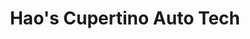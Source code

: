 ---
title: "Hao's Cupertino Auto Tech"
url: /cupertino/haos-cupertino-auto-tech/
shop: car repair
---